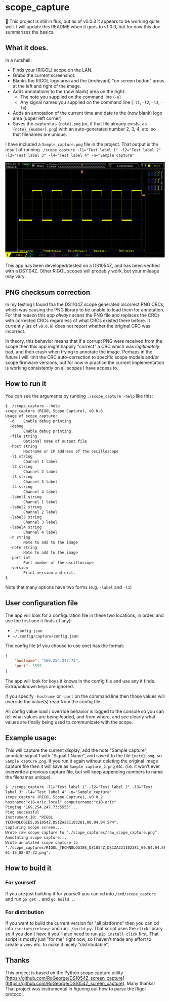# scope_capture

🔴 This project is still in flux, but as of v0.0.3 it appears to be working quite well.  I will update this README when it goes to v1.0.0, but for now this doc summarizes the basics.

## What it does.

In a nutshell:
- Finds your (RIGOL) scope on the LAN.
- Grabs the current screenshot.
- Blanks the RIGOL logo area and the (irrelevant) "on screen button" areas at the left and right of the image.
- Adds annotations to the (now blank) area on the right:
    - The note you supplied on the command line (`-n`)
    - Any signal names you supplied on the command line (`-l1`, `-l2`, `-l3`, `-l4`).
- Adds an annotation of the current time and date to the (now blank) logo area (upper left corner)
- Saves the capture as `{note}.png` (or, if that file already exists, as `{note}_{number}.png`) with an auto-generated number 2, 3, 4, etc. so that filenames are unique.

I have included a `Sample_capture.png` file in the project.  That output is the result of running `./scope_capture -l1="Test label 1" -l2="Test label 2" -l3="Test label 3" -l4="Test label 4" -n="Sample capture"`

![](./Sample_capture.png)

This app has been developed/tested on a DS1054Z, and has been verified with a DS1104Z.  Other RIGOL scopes will probably work, but your mileage may vary.

## PNG checksum correction

In my testing I found tha the DS1104Z scope generated incorrect PNG CRCs, which was causing the PNG library to be unable to load them for annotation.  For that reason this app *always* scans the PNG file and replaces the CRCs with corrected CRCs regardless of what CRCs existed there before.  It currently (as of `v0.0.6`) does not report whether the original CRC was incorrect.

In theory, this behavior means that if a corrupt PNG were received from the scope then this app might happily "correct" a CRC which was *legitimately* bad, and then crash when trying to annotate the image.  Perhaps in the future I will limit the CRC auto-correction to specific scope models and/or scope firmware versions, but for now in practice the current implementation is working consistently on all scopes I have access to.

## How to run it

You can see the arguments by running `./scope_capture -help` like this:

```
$ ./scope_capture --help
scope_capture (RIGOL Scope Capture), v0.0.6
Usage of scope_capture:
  -d    Enable debug printing.
  -debug
        Enable debug printing.
  -file string
        Optional name of output file
  -host string
        Hostname or IP address of the oscilloscope
  -l1 string
        Channel 1 label
  -l2 string
        Channel 2 label
  -l3 string
        Channel 3 label
  -l4 string
        Channel 4 label
  -label1 string
        Channel 1 label
  -label2 string
        Channel 2 label
  -label3 string
        Channel 3 label
  -label4 string
        Channel 4 label
  -n string
        Note to add to the image
  -note string
        Note to add to the image
  -port int
        Port number of the oscilloscope
  -version
        Print version and exit.
$
```

Note that many options have two forms (e.g. `-label` and `-l1`)


## User configuration file

The app will look for a configuration file in these two locations, in order, and use the first one it finds (if any):
- `./config.json`
- `~/.config/capture/config.json`

The config file (if you choose to use one) has the format:

```json
{
    "hostname": "169.254.247.73",
    "port": 5555
}
```

The app will look for keys it knows in the config file and use any it finds.  Extra/unknown keys are ignored.

If you specify `-hostname` or `-port` on the command line then those values will override the value(s) read from the config file.

All config value load / override behavior is logged to the console so you can tell what values are being loaded, and from where, and see clearly what values are finally being used to communicate with the scope.

## Example usage:

This will capture the current display, add the note "Sample capture", annotate signal 1 with "Signal 1 Name", and save it to the file `{note}.png`, so `Sample capture.png`.  If you run it again without deleting the original image capture file then it will save as `Sample capture_2.png` etc. (i.e. it won't ever overwrite a previous capture file, but will keep appending numbers to name the filenames unique).

```
$ ./scope_capture -l1="Test label 1" -l2="Test label 2" -l3="Test label 3" -l4="Test label 4" -n="Sample capture"
scope_capture (RIGOL Scope Capture), v0.0.2
hostname:"c10-eric.local" computername:"c10-eric"
Pinging "169.254.247.73:5555"...
Ping successful
Instrument ID: "RIGOL TECHNOLOGIES,DS1054Z,DS1ZA221102281,00.04.04.SP4".
Capturing scope screen...
Wrote raw scope capture to "./scope_captures/raw_scope_capture.png".
Annotating scope capture...
Wrote annotated scope capture to "./scope_captures/RIGOL_TECHNOLOGIES_DS1054Z_DS1ZA221102281_00.04.04.SP4_2025-01-15_08-07-32.png".
```

## How to build it

### For yourself
If you are just building it for yourself you can cd into `/cmd/scope_capture` and run `go get .` and `go build .`.

### For distribution
If you want to build the current version for "all platforms" then you can cd into `/scripts/release` and run `./build.py`.  That script uses the `click` library so if you don't have it you'll also need to run `pip install click` first.  That script is mostly just "for me" right now, so I haven't made any effort to create a `venv` etc. to make it nicely "distributable".

## Thanks
This project is based on the Python scope capture utility  [https://github.com/RoGeorge/DS1054Z_screen_capture](https://github.com/RoGeorge/DS1054Z_screen_capture).  Many thanks!  That project was instrumental in figuring out how to parse the Rigol protocol.